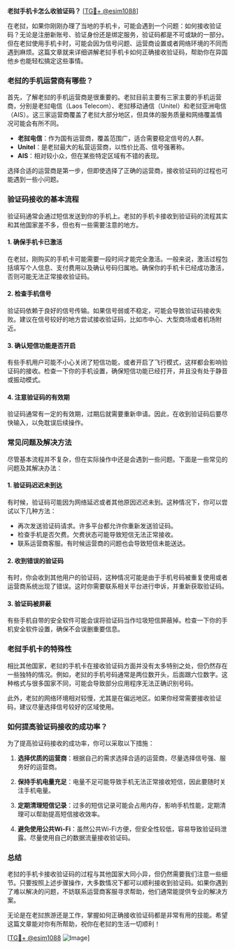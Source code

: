 **老挝手机卡怎么收验证码？** [[TG💪+ @esim1088](https://t.me/s/esim1088)]

在老挝，如果你刚刚办理了当地的手机卡，可能会遇到一个问题：如何接收验证码？无论是注册新账号、验证身份还是绑定服务，验证码都是不可或缺的一部分。但在老挝使用手机卡时，可能会因为信号问题、运营商设置或者网络环境的不同而遇到麻烦。这篇文章就来详细讲解老挝手机卡如何正确接收验证码，帮助你在异国他乡也能轻松搞定这些事情。

### 老挝的手机运营商有哪些？

首先，了解老挝的手机运营商是很重要的。老挝目前主要有三家主要的手机运营商，分别是老挝电信（Laos Telecom）、老挝移动通信（Unitel）和老挝亚洲电信（AIS）。这三家运营商覆盖了老挝大部分地区，但具体的服务质量和网络覆盖情况可能会有所不同。

- **老挝电信**：作为国有运营商，覆盖范围广，适合需要稳定信号的人群。
- **Unitel**：是老挝最大的私营运营商，以性价比高、信号强著称。
- **AIS**：相对较小众，但在某些特定区域有不错的表现。

选择合适的运营商是第一步，但即使选择了正确的运营商，接收验证码的过程也可能遇到一些小问题。

### 验证码接收的基本流程

验证码通常会通过短信发送到你的手机上。老挝的手机卡接收到验证码的流程其实和其他国家差不多，但也有一些需要注意的地方。

#### 1. 确保手机卡已激活
在老挝，刚购买的手机卡可能需要一段时间才能完全激活。一般来说，激活过程包括填写个人信息、支付费用以及确认号码归属地。确保你的手机卡已经成功激活，否则可能无法正常接收验证码。

#### 2. 检查手机信号
验证码依赖于良好的信号传输。如果信号弱或不稳定，可能会导致验证码接收失败。建议在信号较好的地方尝试接收验证码，比如市中心、大型商场或者机场附近。

#### 3. 确认短信功能是否开启
有些手机用户可能不小心关闭了短信功能，或者开启了飞行模式，这样都会影响验证码的接收。检查一下你的手机设置，确保短信功能已经打开，并且没有处于静音或振动模式。

#### 4. 注意验证码的有效期
验证码通常有一定的有效期，过期后就需要重新申请。因此，在收到验证码后要尽快输入，以免耽误后续操作。

### 常见问题及解决方法

尽管基本流程并不复杂，但在实际操作中还是会遇到一些问题。下面是一些常见的问题及其解决办法：

#### 1. 验证码迟迟未到达
有时候，验证码可能因为网络延迟或者其他原因迟迟未到。这种情况下，你可以尝试以下几种方法：
- 再次发送验证码请求。许多平台都允许你重新发送验证码。
- 检查手机是否欠费。欠费状态可能导致短信无法正常接收。
- 联系运营商客服。有时候运营商的问题也会导致短信未能送达。

#### 2. 收到错误的验证码
有时，你会收到其他用户的验证码，这种情况可能是由于手机号码被重复使用或者运营商系统出现了错误。这时你需要联系相关平台进行申诉，并重新获取验证码。

#### 3. 验证码被屏蔽
有些手机自带的安全软件可能会误将验证码当作垃圾短信屏蔽掉。检查一下你的手机安全软件设置，确保不会误删重要信息。

### 老挝手机卡的特殊性

相比其他国家，老挝的手机卡在接收验证码方面并没有太多特别之处，但仍然存在一些独特的情况。例如，老挝的手机号码通常是两位数开头，后面跟六位数字。这种格式与很多国家不同，可能会导致部分应用程序无法正确识别号码。

此外，老挝的网络环境相对较慢，尤其是在偏远地区。如果你经常需要接收验证码，建议尽量选择信号较好的区域使用。

### 如何提高验证码接收的成功率？

为了提高验证码接收的成功率，你可以采取以下措施：

1. **选择优质的运营商**：根据自己的需求选择合适的运营商，尽量选择信号强、服务好的运营商。
   
2. **保持手机电量充足**：电量不足可能导致手机无法正常接收短信，因此要随时关注手机电量。

3. **定期清理短信记录**：过多的短信记录可能会占用内存，影响手机性能，定期清理可以帮助提高短信接收效率。

4. **避免使用公共Wi-Fi**：虽然公共Wi-Fi方便，但安全性较低，容易导致验证码泄露。尽量使用自己的数据流量接收验证码。

### 总结

老挝的手机卡接收验证码的过程与其他国家大同小异，但仍然需要我们注意一些细节。只要按照上述步骤操作，大多数情况下都可以顺利接收到验证码。如果你遇到了难以解决的问题，不妨联系运营商客服寻求帮助，他们通常能提供专业的解决方案。

无论是在老挝旅游还是工作，掌握如何正确接收验证码都是非常有用的技能。希望这篇文章能对你有所帮助，祝你在老挝的生活一切顺利！

[[TG💪+ @esim1088](https://t.me/s/esim1088) ![Image](https://i.postimg.cc/4NQfJmqS/Snipaste-2025-05-13-00-14-12.png)]